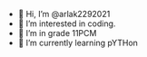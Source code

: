 - 👋 Hi, I’m @arlak2292021
- 👀 I’m interested in coding.
- 🌱 I’m in grade 11PCM
- 💞️ I’m currently learning pYTHon
